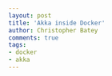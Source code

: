```yaml
---
layout: post
title: 'Akka inside Docker'
author: Christopher Batey
comments: true
tags:
- docker
- akka
---
```


